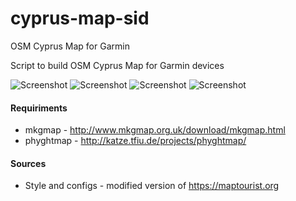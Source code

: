 # cyprus-map-sid
OSM Cyprus Map for Garmin

Script to build OSM Cyprus Map for Garmin devices

![Screenshot](https://i.ibb.co/7NJfcLp/144.png)
![Screenshot](https://i.ibb.co/980msRQ/154.png)
![Screenshot](https://i.ibb.co/hg3VsxW/171.png)
![Screenshot](https://i.ibb.co/nCFM9sG/186.png)

#### Requiriments
* mkgmap - http://www.mkgmap.org.uk/download/mkgmap.html
* phyghtmap - http://katze.tfiu.de/projects/phyghtmap/

#### Sources
* Style and configs - modified version of https://maptourist.org
